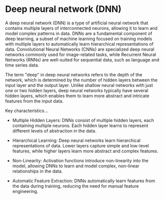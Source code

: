 # Deep neural network (DNN)

A deep neural network (DNN) is a type of artificial neural network that contains multiple layers of interconnected neurons, allowing it to learn and model complex patterns in data. DNNs are a fundamental component of deep learning, a subset of machine learning focused on training models with multiple layers to automatically learn hierarchical representations of data. Convolutional Neural Networks (CNNs) are specialized deep neural networks commonly used for image-related tasks, while Recurrent Neural Networks (RNNs) are well-suited for sequential data, such as language and time series data.

The term "deep" in deep neural networks refers to the depth of the network, which is determined by the number of hidden layers between the input layer and the output layer. Unlike shallow neural networks with just one or two hidden layers, deep neural networks typically have several hidden layers, which enables them to learn more abstract and intricate features from the input data.

Key characteristics…

* Multiple Hidden Layers: DNNs consist of multiple hidden layers, each containing multiple neurons. Each hidden layer learns to represent different levels of abstraction in the data.

* Hierarchical Learning: Deep neural networks learn hierarchical representations of data. Lower layers capture simple and low-level features, while higher layers learn more abstract and complex features.

* Non-Linearity: Activation functions introduce non-linearity into the model, allowing DNNs to learn and model complex, non-linear relationships in the data.

* Automatic Feature Extraction: DNNs automatically learn features from the data during training, reducing the need for manual feature engineering.
